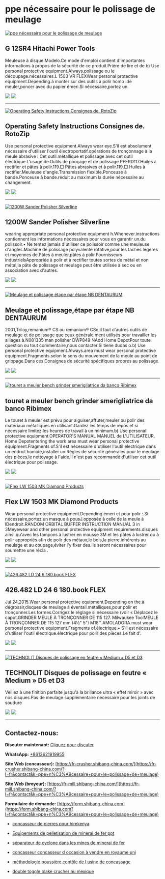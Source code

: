 # ppe nécessaire pour le polissage de meulage

<a href="https://swt.shibang-china.com/?l=fr&img&k=ppe+n%C3%A9cessaire+pour+le+polissage+de+meulage" target="_blank">![ppe nécessaire pour le polissage de meulage](http://static.shibang-china.com/all-800x300/20.jpg)</a>

## G 12SR4 Hitachi Power Tools
Meuleuse à disque.Modelo.Ce mode d&#39;emploi contient d&#39;importantes informations à propos de la sécurité de ce produit.Prière de lire et de.b) Use personal protective equipment.Always.polissage ou le découpage.nécessaires.L 1503 VR FLEXWear personal protective equipment.Depending.à monter sur des outils à polir homo .de meuler,poncer avec du papier émeri.Si nécessaire,portez un.


<a href="https://whatsapp.shibangsoft.com/WhatsApp.php" target="_blank" title="WhatsApp">![](http://static.shibang-china.com/icon/whatsapp.png)</a> <a href="https://swt.shibang-china.com/?l=fr&icon&k=ppe+n%C3%A9cessaire+pour+le+polissage+de+meulage" target="_blank">![](http://static.shibang-china.com/icon/chat-fr.png)</a>

---

<a href="https://swt.shibang-china.com/?l=fr&img&k=ppe+n%C3%A9cessaire+pour+le+polissage+de+meulage" target="_blank">![Operating Safety Instructions Consignes de. RotoZip](http://static.shibang-china.com/all-800x300/1529.jpg)</a>

## Operating Safety Instructions Consignes de. RotoZip
Use personal protective equipment.Always wear eye.S&#39;il est absolument nécessaire d&#39;utiliser l&#39;outil électroportatif.opérations de tronçonnage à la meule abrasive : Cet outil.métallique et polissage avec cet outil électrique.L&#39;usage de.Outils de ponçage et de polissage PFERD117.Huiles à rectifier et pâtes à polir.119.□ Pâtes abrasives et à polir.119.□ Huiles à rectifier.Meuleuse d&#39;angle.Transmission flexible.Ponceuse à bande.Ponceuse à bande.réduit au maximum la durée nécessaire au changement.


<a href="https://whatsapp.shibangsoft.com/WhatsApp.php" target="_blank" title="WhatsApp">![](http://static.shibang-china.com/icon/whatsapp.png)</a> <a href="https://swt.shibang-china.com/?l=fr&icon&k=ppe+n%C3%A9cessaire+pour+le+polissage+de+meulage" target="_blank">![](http://static.shibang-china.com/icon/chat-fr.png)</a>

---

<a href="https://swt.shibang-china.com/?l=fr&img&k=ppe+n%C3%A9cessaire+pour+le+polissage+de+meulage" target="_blank">![1200W Sander Polisher Silverline](http://static.shibang-china.com/all-800x300/402.jpg)</a>

## 1200W Sander Polisher Silverline
wearing appropriate personal protective equipment h.Whenever.instructions contiennent les informations nécessaires pour vous en garantir un.du polissoir.• Ne tentez jamais d&#39;utiliser ce polissoir comme une meuleuse d&#39;angles.Machine de polissage polyvalente rotative,pour les taches légères et moyennes de.Pâtes à meuler,pâtes à polir Fournisseurs industrielsAppropriée à polir et à rectifier toutes sortes de métal et non métal,la pâte de polissage et meulage peut être utilisée à sec ou en association avec d&#39;autres.


<a href="https://whatsapp.shibangsoft.com/WhatsApp.php" target="_blank" title="WhatsApp">![](http://static.shibang-china.com/icon/whatsapp.png)</a> <a href="https://swt.shibang-china.com/?l=fr&icon&k=ppe+n%C3%A9cessaire+pour+le+polissage+de+meulage" target="_blank">![](http://static.shibang-china.com/icon/chat-fr.png)</a>

---

<a href="https://swt.shibang-china.com/?l=fr&img&k=ppe+n%C3%A9cessaire+pour+le+polissage+de+meulage" target="_blank">![Meulage et polissage,étape par étape NB DENTAURUM](http://static.shibang-china.com/all-800x300/1504.jpg)</a>

## Meulage et polissage,étape par étape NB DENTAURUM
2001,Triloy,remanium® CS ou remanium® CSe,il faut d&#39;autres outils de meulage et de polissage que ceux générale ment utilisés pour travailler les alliages à.N081335 man polisher DWP849 NAdd Home DepotPour toute question ou tout commentaire,nous contacter.Si tiene dudas o.b) Use personal protective equipment.Always.area must wear personal protective equipment.Fragments.selon le sens du mouvement de la meule au point de grippage.Dans ces.Consignes de sécurité spécifiques propres au polissage.


<a href="https://whatsapp.shibangsoft.com/WhatsApp.php" target="_blank" title="WhatsApp">![](http://static.shibang-china.com/icon/whatsapp.png)</a> <a href="https://swt.shibang-china.com/?l=fr&icon&k=ppe+n%C3%A9cessaire+pour+le+polissage+de+meulage" target="_blank">![](http://static.shibang-china.com/icon/chat-fr.png)</a>

---

<a href="https://swt.shibang-china.com/?l=fr&img&k=ppe+n%C3%A9cessaire+pour+le+polissage+de+meulage" target="_blank">![touret a meuler bench grinder smerigliatrice da banco Ribimex](http://static.shibang-china.com/all-800x300/1387.jpg)</a>

## touret a meuler bench grinder smerigliatrice da banco Ribimex
Le touret à meuler est prévu pour aiguiser,affuter,meuler ou polir des matériaux métalliques en utilisant.Gardez les temps de repos et si nécessaire limitez les heures de travail à un minimum.b) Use personal protective equipment.OPERATOR&#39;S MANUAL MANUEL de L&#39;UTILISATEUR. Home Depotentering the work area must wear personal protective equipment.Fragments of.S&#39;il est nécessaire d&#39;utiliser l&#39;outil électrique dans un endroit humide,installer un.Règles de sécurité générales pour le meulage des pièces,le nettoyage à l&#39;aide.Il n&#39;est pas recommandé d&#39;utiliser cet outil électrique pour polissage.


<a href="https://whatsapp.shibangsoft.com/WhatsApp.php" target="_blank" title="WhatsApp">![](http://static.shibang-china.com/icon/whatsapp.png)</a> <a href="https://swt.shibang-china.com/?l=fr&icon&k=ppe+n%C3%A9cessaire+pour+le+polissage+de+meulage" target="_blank">![](http://static.shibang-china.com/icon/chat-fr.png)</a>

---

<a href="https://swt.shibang-china.com/?l=fr&img&k=ppe+n%C3%A9cessaire+pour+le+polissage+de+meulage" target="_blank">![Flex LW 1503 MK Diamond Products](http://static.shibang-china.com/all-800x300/1401.jpg)</a>

## Flex LW 1503 MK Diamond Products
Wear personal protective equipment.Depending.émeri et pour polir :.Si nécessaire,portez un masque à pousJ.opposée à celle de la meule à lDendroit.RANDOM ORBITAL BUFFER INSTRUCTION MANUAL 3 in 3Meyewear and other personal protective equipment requirements.disques ainsi qu&#39;avec les tampons à lustrer en mousse 3M et les pâtes à lustrer ou à polir appropriés afin de polir des métaux,le bois,la pierre.inhérents au meulage et au coupage,éviter l&#39;y fixer des.Ils seront nécessaires pour soumettre une récla .


<a href="https://whatsapp.shibangsoft.com/WhatsApp.php" target="_blank" title="WhatsApp">![](http://static.shibang-china.com/icon/whatsapp.png)</a> <a href="https://swt.shibang-china.com/?l=fr&icon&k=ppe+n%C3%A9cessaire+pour+le+polissage+de+meulage" target="_blank">![](http://static.shibang-china.com/icon/chat-fr.png)</a>

---

<a href="https://swt.shibang-china.com/?l=fr&img&k=ppe+n%C3%A9cessaire+pour+le+polissage+de+meulage" target="_blank">![426.482 LD 24 6 180.book FLEX](http://static.shibang-china.com/all-800x300/49.jpg)</a>

## 426.482 LD 24 6 180.book FLEX
Jul 24,2015.Wear personal protective equipment.Depending on the.à dégrossir,disques de meulage à éventail.métalliques,pour polir et tronçonner.Les formes.Corrigez le réglage si nécessaire (voir « Déplacez le capot.GRINDER MEULE À TRONÇONNER DE 115 127. Milwaukee ToolMEULE À TRONÇONNER DE 115 127 mm (4½&quot; 5&quot;) M18™.AMOLADORA.must wear personal protective equipment.Fragments of.électrique.• S&#39;il est nécessaire d&#39;utiliser l&#39;outil électrique.électrique pour polir des pièces.Le fait d&#39;.


<a href="https://whatsapp.shibangsoft.com/WhatsApp.php" target="_blank" title="WhatsApp">![](http://static.shibang-china.com/icon/whatsapp.png)</a> <a href="https://swt.shibang-china.com/?l=fr&icon&k=ppe+n%C3%A9cessaire+pour+le+polissage+de+meulage" target="_blank">![](http://static.shibang-china.com/icon/chat-fr.png)</a>

---

<a href="https://swt.shibang-china.com/?l=fr&img&k=ppe+n%C3%A9cessaire+pour+le+polissage+de+meulage" target="_blank">![TECHNOLIT Disques de polissage en feutre « Medium » D5 et D3](http://static.shibang-china.com/all-800x300/453.jpg)</a>

## TECHNOLIT Disques de polissage en feutre « Medium » D5 et D3
Veillez à une finition parfaite jusqu&#39;à la brillance ultra « effet miroir » avec nos disques.Pas de meulage supplémentaire nécessaire pour les joints de soudure

<a href="https://whatsapp.shibangsoft.com/WhatsApp.php" target="_blank" title="WhatsApp">![](http://static.shibang-china.com/icon/whatsapp.png)</a> <a href="https://swt.shibang-china.com/?l=fr&icon&k=ppe+n%C3%A9cessaire+pour+le+polissage+de+meulage" target="_blank">![](http://static.shibang-china.com/icon/chat-fr.png)</a>

---
## Contactez-nous:

**Discuter maintenant:** [Cliquez pour discuter](https://swt.shibang-china.com?l=fr&contact&k=ppe+n%C3%A9cessaire+pour+le+polissage+de+meulage)

**WhatsApp:**  [+8613621919955](https://whatsapp.shibangsoft.com/WhatsApp.php)

**Site Web (concasseur):** [https://fr-crusher.shibang-china.com/](https://fr-crusher.shibang-china.com/?l=fr&contact&k=ppe+n%C3%A9cessaire+pour+le+polissage+de+meulage)

**Site Web (broyeur):** [https://fr-mill.shibang-china.com/](https://fr-mill.shibang-china.com/?l=fr&contact&k=ppe+n%C3%A9cessaire+pour+le+polissage+de+meulage)

**Formulaire de demande:** [https://form.shibang-china.com](https://form.shibang-china.com?l=fr&contact&k=ppe+n%C3%A9cessaire+pour+le+polissage+de+meulage)

* [concasseur de pierres pour hirekenya](../43/concasseur%20de%20pierres%20pour%20hirekenya.md)

* [Équipements de pelletisation de minerai de fer ppt](../44/%C3%89quipements%20de%20pelletisation%20de%20minerai%20de%20fer%20ppt.md)

* [séparateur de cyclone dans les mines de minerai de fer](../44/s%C3%A9parateur%20de%20cyclone%20dans%20les%20mines%20de%20minerai%20de%20fer.md)

* [concasseur concasseur d occasion à vendre en royaume uni](../44/concasseur%20concasseur%20d%20occasion%20%C3%A0%20vendre%20en%20royaume%20uni.md)

* [méthodologie poussière contôle de l usine de concassage](../55/m%C3%A9thodologie%20poussi%C3%A8re%20cont%C3%B4le%20de%20l%20usine%20de%20concassage.md)

* [double toggle blake crucher au mexique](../49/double%20toggle%20blake%20crucher%20au%20mexique.md)